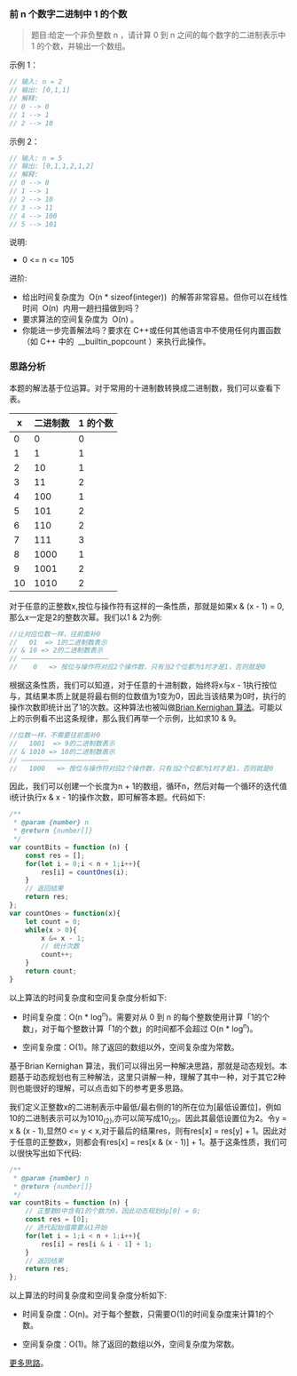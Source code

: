 ### 前 n 个数字二进制中 1 的个数

> 题目:给定一个非负整数 n ，请计算 0 到 n 之间的每个数字的二进制表示中 1 的个数，并输出一个数组。

示例 1：

```js
// 输入: n = 2
// 输出: [0,1,1]
// 解释:
// 0 --> 0
// 1 --> 1
// 2 --> 10
```

示例 2：

```js
// 输入: n = 5
// 输出: [0,1,1,2,1,2]
// 解释:
// 0 --> 0
// 1 --> 1
// 2 --> 10
// 3 --> 11
// 4 --> 100
// 5 --> 101
```

说明:

- 0 <= n <= 105

进阶:

- 给出时间复杂度为  O(n \* sizeof(integer))  的解答非常容易。但你可以在线性时间  O(n)  内用一趟扫描做到吗？
- 要求算法的空间复杂度为  O(n) 。
- 你能进一步完善解法吗？要求在 C++或任何其他语言中不使用任何内置函数（如 C++ 中的  \_\_builtin_popcount ）来执行此操作。

### 思路分析

本题的解法基于位运算。对于常用的十进制数转换成二进制数，我们可以查看下表。

| x   | 二进制数 | 1 的个数 |
| --- | -------- | -------- |
| 0   | 0        | 0        |
| 1   | 1        | 1        |
| 2   | 10       | 1        |
| 3   | 11       | 2        |
| 4   | 100      | 1        |
| 5   | 101      | 2        |
| 6   | 110      | 2        |
| 7   | 111      | 3        |
| 8   | 1000     | 1        |
| 9   | 1001     | 2        |
| 10  | 1010     | 2        |

对于任意的正整数x,按位与操作符有这样的一条性质，那就是如果x & (x - 1) = 0,那么x一定是2的整数次幂。我们以1 & 2为例:

```js
//让对应位数一样，往前面补0
//   01  => 1的二进制数表示
// & 10 => 2的二进制数表示
// ——————————————————————
//    0   => 按位与操作符对应2个操作数，只有当2个位都为1时才是1，否则就是0
```

根据这条性质，我们可以知道，对于任意的十进制数，始终将x与x - 1执行按位与，其结果本质上就是将最右侧的位数值为1变为0，因此当该结果为0时，执行的操作次数即统计出了1的次数。这种算法也被叫做[Brian Kernighan 算法](https://www.youtube.com/watch?v=e0sVe4-JJJI)。可能以上的示例看不出这条规律，那么我们再举一个示例，比如求10 & 9。

```js
//位数一样，不需要往前面补0
//   1001  => 9的二进制数表示
// & 1010 => 10的二进制数表示
// ——————————————————————
//   1000   => 按位与操作符对应2个操作数，只有当2个位都为1时才是1，否则就是0
```

因此，我们可以创建一个长度为n + 1的数组，循环n，然后对每一个循环的迭代值i统计执行x & x - 1的操作次数，即可解答本题。代码如下:

```js
/**
 * @param {number} n
 * @return {number[]}
 */
var countBits = function (n) {
    const res = [];
    for(let i = 0;i < n + 1;i++){
        res[i] = countOnes(i);
    }
    // 返回结果
    return res;
};
var countOnes = function(x){
    let count = 0;
    while(x > 0){
        x &= x - 1;
        // 统计次数
        count++;
    }
    return count;
}
```

以上算法的时间复杂度和空间复杂度分析如下:

- 时间复杂度：O(n * log<sup>n</sup>)。需要对从 0 到 n 的每个整数使用计算「1的个数」，对于每个整数计算「1的个数」的时间都不会超过 O(n * log<sup>n</sup>)。

- 空间复杂度：O(1)。除了返回的数组以外，空间复杂度为常数。


基于Brian Kernighan 算法，我们可以得出另一种解决思路，那就是动态规划。本题基于动态规划也有三种解法，这里只讲解一种，理解了其中一种，对于其它2种则也能很好的理解，可以点击如下的参考更多思路。

我们定义正整数x的二进制表示中最低/最右侧的1的所在位为[最低设置位]，例如10的二进制表示可以为1010<sub>(2)</sub>,亦可以简写成10<sub>(2)</sub>。因此其最低设置位为2。令y = x & (x - 1),显然0 <= y < x,对于最后的结果res，则有res[x] = res[y] + 1。因此对于任意的正整数x，则都会有res[x] = res[x & (x - 1)] + 1。基于这条性质，我们可以很快写出如下代码:

```js
/**
 * @param {number} n
 * @return {number[]}
 */
var countBits = function (n) {
    // 正整数0中含有1的个数为0，因此动态规划dp[0] = 0;
    const res = [0];
    // 迭代起始值需要从1开始
    for(let i = 1;i < n + 1;i++){
        res[i] = res[i & i - 1] + 1;
    }
    // 返回结果
    return res;
};
```

以上算法的时间复杂度和空间复杂度分析如下:

- 时间复杂度：O(n)。对于每个整数，只需要O(1)的时间复杂度来计算1的个数。

- 空间复杂度：O(1)。除了返回的数组以外，空间复杂度为常数。

[更多思路](https://leetcode-cn.com/problems/w3tCBm/solution/qian-n-ge-shu-zi-er-jin-zhi-zhong-1-de-g-fkjq/)。
